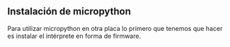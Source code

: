 ## Instalación de micropython

Para utilizar micropython en otra placa lo primero que tenemos que hacer es instalar el intérprete en forma de firmware.


